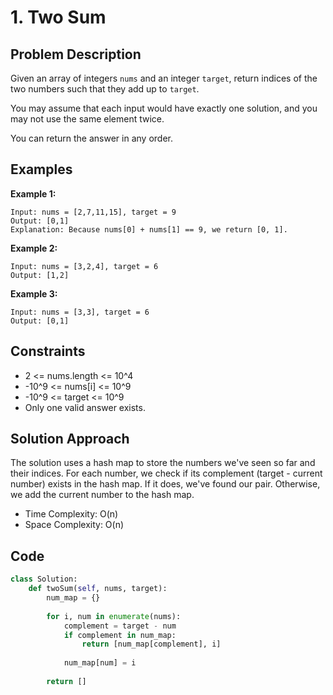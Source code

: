 # 1. Two Sum

## Problem Description

Given an array of integers `nums` and an integer `target`, return indices of the two numbers such that they add up to `target`.

You may assume that each input would have exactly one solution, and you may not use the same element twice.

You can return the answer in any order.

## Examples

**Example 1:**
```
Input: nums = [2,7,11,15], target = 9
Output: [0,1]
Explanation: Because nums[0] + nums[1] == 9, we return [0, 1].
```

**Example 2:**
```
Input: nums = [3,2,4], target = 6
Output: [1,2]
```

**Example 3:**
```
Input: nums = [3,3], target = 6
Output: [0,1]
```

## Constraints

- 2 <= nums.length <= 10^4
- -10^9 <= nums[i] <= 10^9
- -10^9 <= target <= 10^9
- Only one valid answer exists.

## Solution Approach

The solution uses a hash map to store the numbers we've seen so far and their indices. For each number, we check if its complement (target - current number) exists in the hash map. If it does, we've found our pair. Otherwise, we add the current number to the hash map.

- Time Complexity: O(n)
- Space Complexity: O(n)

## Code

```python
class Solution:
    def twoSum(self, nums, target):
        num_map = {}
        
        for i, num in enumerate(nums):
            complement = target - num
            if complement in num_map:
                return [num_map[complement], i]
            
            num_map[num] = i
        
        return []
``` 